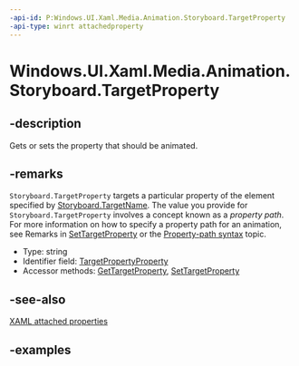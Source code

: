 ```yaml
---
-api-id: P:Windows.UI.Xaml.Media.Animation.Storyboard.TargetProperty
-api-type: winrt attachedproperty
---
```


# Windows.UI.Xaml.Media.Animation.Storyboard.TargetProperty

<!--
see GetTargetProperty, and SetTargetProperty
-->

## -description

Gets or sets the property that should be animated.

## -remarks

`Storyboard.TargetProperty` targets a particular property of the element specified by [Storyboard.TargetName](storyboard_targetname.md). The value you provide for `Storyboard.TargetProperty` involves a concept known as a *property path*. For more information on how to specify a property path for an animation, see Remarks in [SetTargetProperty](storyboard_settargetproperty_865303802.md) or the [Property-path syntax](/windows/uwp/xaml-platform/property-path-syntax) topic.

<ul><li>Type: string</li><li>Identifier field: <a href="/uwp/api/windows.ui.xaml.media.animation.storyboard.targetpropertyproperty">TargetPropertyProperty</a></li><li>Accessor methods: <a href="/uwp/api/windows.ui.xaml.media.animation.storyboard.gettargetproperty">GetTargetProperty</a>, <a href="/uwp/api/windows.ui.xaml.media.animation.storyboard.settargetproperty">SetTargetProperty</a></li></ul>

## -see-also

[XAML attached properties](/windows/uwp/xaml-platform/attached-properties-overview)

## -examples


